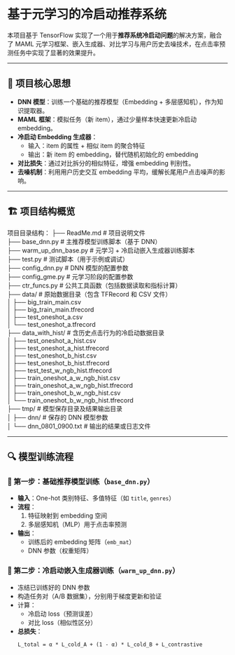 # 基于元学习的冷启动推荐系统

本项目基于 TensorFlow 实现了一个用于**推荐系统冷启动问题**的解决方案，融合了 MAML 元学习框架、嵌入生成器、对比学习与用户历史去噪技术，在点击率预测任务中实现了显著的效果提升。

---

## 🧠 项目核心思想

- **DNN 模型**：训练一个基础的推荐模型（Embedding + 多层感知机），作为知识提取器。
- **MAML 框架**：模拟任务（新 item），通过少量样本快速更新冷启动 embedding。
- **冷启动 Embedding 生成器**：
  - 输入：item 的属性 + 相似 item 的聚合特征
  - 输出：新 item 的 embedding，替代随机初始化的 embedding
- **对比损失**：通过对比拆分的相似特征，增强 embedding 判别性。
- **去噪机制**：利用用户历史交互 embedding 平均，缓解长尾用户点击噪声的影响。

---

## 🏗️ 项目结构概览

项目目录结构：
├── ReadMe.md               # 项目说明文件  
├── base_dnn.py             # 主推荐模型训练脚本（基于 DNN）  
├── warm_up_dnn_base.py     # 元学习 + 冷启动嵌入生成器训练脚本  
├── test.py                 # 测试脚本（用于示例或调试）  
├── config_dnn.py           # DNN 模型的配置参数  
├── config_gme.py           # 元学习阶段的配置参数  
├── ctr_funcs.py            # 公共工具函数（包括数据读取和指标计算）  
├── data/                   # 原始数据目录（包含 TFRecord 和 CSV 文件）  
│   ├── big_train_main.csv  
│   ├── big_train_main.tfrecord  
│   ├── test_oneshot_a.csv  
│   └── test_oneshot_a.tfrecord  
├── data_with_hist/         # 含历史点击行为的冷启动数据目录  
│   ├── test_oneshot_a_hist.csv  
│   ├── test_oneshot_a_hist.tfrecord  
│   ├── test_oneshot_b_hist.csv  
│   ├── test_oneshot_b_hist.tfrecord  
│   ├── test_test_w_ngb_hist.tfrecord  
│   ├── train_oneshot_a_w_ngb_hist.csv  
│   ├── train_oneshot_a_w_ngb_hist.tfrecord  
│   ├── train_oneshot_b_w_ngb_hist.csv  
│   └── train_oneshot_b_w_ngb_hist.tfrecord  
├── tmp/                    # 模型保存目录及结果输出目录  
│   ├── dnn/                # 保存的 DNN 模型参数  
│   └── dnn_0801_0900.txt   # 输出的结果或日志文件  


---

## 🔍 模型训练流程

### 📌 第一步：基础推荐模型训练（`base_dnn.py`）

- **输入**：One-hot 类别特征、多值特征（如 `title`, `genres`）  
- **流程**：  
  1. 特征映射到 embedding 空间  
  2. 多层感知机（MLP）用于点击率预测  
- **输出**：  
  - 训练后的 embedding 矩阵（`emb_mat`）  
  - DNN 参数（权重矩阵）  

### 📌 第二步：冷启动嵌入生成器训练（`warm_up_dnn.py`）

- 冻结已训练好的 DNN 参数  
- 构造任务对（A/B 数据集），分别用于梯度更新和验证  
- 计算：  
  - 冷启动 loss（预测误差）  
  - 对比 loss（相似性区分）  
- **总损失**：
  ```text
  L_total = α * L_cold_A + (1 - α) * L_cold_B + L_contrastive


